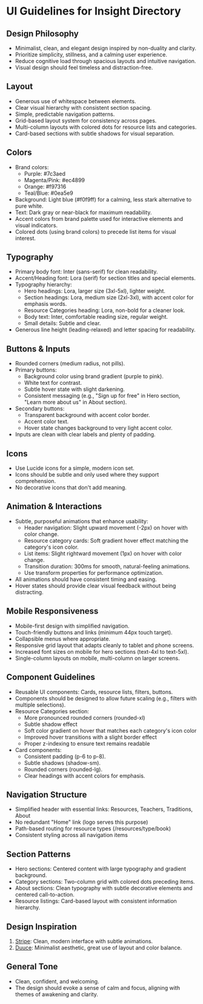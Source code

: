 # UI Guidelines for Insight Directory

## Design Philosophy
- Minimalist, clean, and elegant design inspired by non-duality and clarity.
- Prioritize simplicity, stillness, and a calming user experience.
- Reduce cognitive load through spacious layouts and intuitive navigation.
- Visual design should feel timeless and distraction-free.

## Layout
- Generous use of whitespace between elements.
- Clear visual hierarchy with consistent section spacing.
- Simple, predictable navigation patterns.
- Grid-based layout system for consistency across pages.
- Multi-column layouts with colored dots for resource lists and categories.
- Card-based sections with subtle shadows for visual separation.

## Colors
- Brand colors:
  - Purple: #7c3aed
  - Magenta/Pink: #ec4899
  - Orange: #f97316
  - Teal/Blue: #0ea5e9
- Background: Light blue (#f0f9ff) for a calming, less stark alternative to pure white.
- Text: Dark gray or near-black for maximum readability.
- Accent colors from brand palette used for interactive elements and visual indicators.
- Colored dots (using brand colors) to precede list items for visual interest.

## Typography
- Primary body font: Inter (sans-serif) for clean readability.
- Accent/Heading font: Lora (serif) for section titles and special elements.
- Typography hierarchy:
  - Hero headings: Lora, larger size (3xl-5xl), lighter weight.
  - Section headings: Lora, medium size (2xl-3xl), with accent color for emphasis words.
  - Resource Categories heading: Lora, non-bold for a cleaner look.
  - Body text: Inter, comfortable reading size, regular weight.
  - Small details: Subtle and clear.
- Generous line height (leading-relaxed) and letter spacing for readability.

## Buttons & Inputs
- Rounded corners (medium radius, not pills).
- Primary buttons: 
  - Background color using brand gradient (purple to pink).
  - White text for contrast.
  - Subtle hover state with slight darkening.
  - Consistent messaging (e.g., "Sign up for free" in Hero section, "Learn more about us" in About section).
- Secondary buttons:
  - Transparent background with accent color border.
  - Accent color text.
  - Hover state changes background to very light accent color.
- Inputs are clean with clear labels and plenty of padding.

## Icons
- Use Lucide icons for a simple, modern icon set.
- Icons should be subtle and only used where they support comprehension.
- No decorative icons that don't add meaning.

## Animation & Interactions
- Subtle, purposeful animations that enhance usability:
  - Header navigation: Slight upward movement (-2px) on hover with color change.
  - Resource category cards: Soft gradient hover effect matching the category's icon color.
  - List items: Slight rightward movement (1px) on hover with color change.
  - Transition duration: 300ms for smooth, natural-feeling animations.
  - Use transform properties for performance optimization.
- All animations should have consistent timing and easing.
- Hover states should provide clear visual feedback without being distracting.

## Mobile Responsiveness
- Mobile-first design with simplified navigation.
- Touch-friendly buttons and links (minimum 44px touch target).
- Collapsible menus where appropriate.
- Responsive grid layout that adapts cleanly to tablet and phone screens.
- Increased font sizes on mobile for hero sections (text-4xl to text-5xl).
- Single-column layouts on mobile, multi-column on larger screens.

## Component Guidelines
- Reusable UI components: Cards, resource lists, filters, buttons.
- Components should be designed to allow future scaling (e.g., filters with multiple selections).
- Resource Categories section:
  - More pronounced rounded corners (rounded-xl)
  - Subtle shadow effect
  - Soft color gradient on hover that matches each category's icon color
  - Improved hover transitions with a slight border effect
  - Proper z-indexing to ensure text remains readable
- Card components:
  - Consistent padding (p-6 to p-8).
  - Subtle shadows (shadow-sm).
  - Rounded corners (rounded-lg).
  - Clear headings with accent colors for emphasis.

## Navigation Structure
- Simplified header with essential links: Resources, Teachers, Traditions, About
- No redundant "Home" link (logo serves this purpose)
- Path-based routing for resource types (/resources/type/book)
- Consistent styling across all navigation items

## Section Patterns
- Hero sections: Centered content with large typography and gradient background.
- Category sections: Two-column grid with colored dots preceding items.
- About sections: Clean typography with subtle decorative elements and centered call-to-action.
- Resource listings: Card-based layout with consistent information hierarchy.

## Design Inspiration
1. [Stripe](https://stripe.com): Clean, modern interface with subtle animations.
2. [Duuce](https://duuce.com/): Minimalist aesthetic, great use of layout and color balance.

## General Tone
- Clean, confident, and welcoming.
- The design should evoke a sense of calm and focus, aligning with themes of awakening and clarity.
